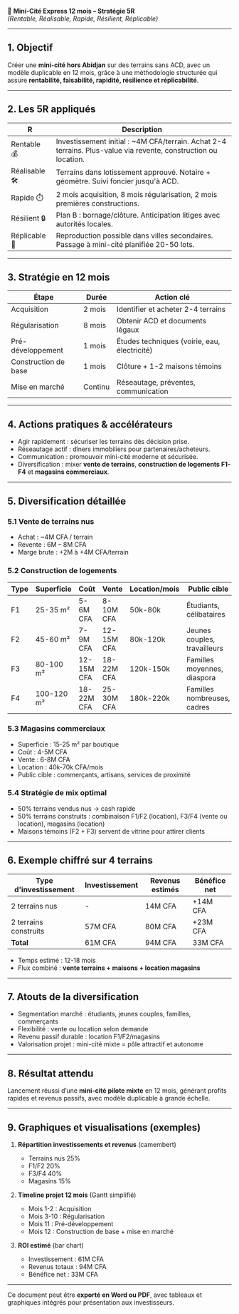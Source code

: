 🏡 **Mini-Cité Express 12 mois – Stratégie 5R**  
*(Rentable, Réalisable, Rapide, Résilient, Réplicable)*

---

## 1. Objectif
Créer une **mini-cité hors Abidjan** sur des terrains sans ACD, avec un modèle duplicable en 12 mois, grâce à une méthodologie structurée qui assure **rentabilité, faisabilité, rapidité, résilience et réplicabilité**.

---

## 2. Les 5R appliqués

| R | Description |
|---|-------------|
| Rentable 💰 | Investissement initial : ~4M CFA/terrain. Achat 2-4 terrains. Plus-value via revente, construction ou location. |
| Réalisable 🛠️ | Terrains dans lotissement approuvé. Notaire + géomètre. Suivi foncier jusqu'à ACD. |
| Rapide ⏱️ | 2 mois acquisition, 8 mois régularisation, 2 mois premières constructions. |
| Résilient 🔒 | Plan B : bornage/clôture. Anticipation litiges avec autorités locales. |
| Réplicable 🔄 | Reproduction possible dans villes secondaires. Passage à mini-cité planifiée 20-50 lots. |

---

## 3. Stratégie en 12 mois

| Étape | Durée | Action clé |
|-------|-------|------------|
| Acquisition | 2 mois | Identifier et acheter 2-4 terrains |
| Régularisation | 8 mois | Obtenir ACD et documents légaux |
| Pré-développement | 1 mois | Études techniques (voirie, eau, électricité) |
| Construction de base | 1 mois | Clôture + 1-2 maisons témoins |
| Mise en marché | Continu | Réseautage, préventes, communication |

---

## 4. Actions pratiques & accélérateurs
- Agir rapidement : sécuriser les terrains dès décision prise.
- Réseautage actif : dîners immobiliers pour partenaires/acheteurs.
- Communication : promouvoir mini-cité moderne et sécurisée.
- Diversification : mixer **vente de terrains**, **construction de logements F1-F4** et **magasins commerciaux**.

---

## 5. Diversification détaillée

### 5.1 Vente de terrains nus
- Achat : ~4M CFA / terrain
- Revente : 6M – 8M CFA
- Marge brute : +2M à +4M CFA/terrain

### 5.2 Construction de logements
| Type | Superficie | Coût | Vente | Location/mois | Public cible |
|------|-----------|------|-------|---------------|--------------|
| F1 | 25-35 m² | 5-6M CFA | 8-10M CFA | 50k-80k | Étudiants, célibataires |
| F2 | 45-60 m² | 7-9M CFA | 12-15M CFA | 80k-120k | Jeunes couples, travailleurs |
| F3 | 80-100 m² | 12-15M CFA | 18-22M CFA | 120k-150k | Familles moyennes, diaspora |
| F4 | 100-120 m² | 18-22M CFA | 25-30M CFA | 180k-220k | Familles nombreuses, cadres |

### 5.3 Magasins commerciaux
- Superficie : 15-25 m² par boutique
- Coût : 4-5M CFA
- Vente : 6-8M CFA
- Location : 40k-70k CFA/mois
- Public cible : commerçants, artisans, services de proximité

### 5.4 Stratégie de mix optimal
- 50% terrains vendus nus → cash rapide
- 50% terrains construits : combinaison F1/F2 (location), F3/F4 (vente ou location), magasins (location)
- Maisons témoins (F2 + F3) servent de vitrine pour attirer clients

---

## 6. Exemple chiffré sur 4 terrains

| Type d'investissement | Investissement | Revenus estimés | Bénéfice net |
|----------------------|----------------|----------------|--------------|
| 2 terrains nus | - | 14M CFA | +14M CFA |
| 2 terrains construits | 57M CFA | 80M CFA | +23M CFA |
| **Total** | 61M CFA | 94M CFA | 33M CFA |

- Temps estimé : 12-18 mois
- Flux combiné : **vente terrains + maisons + location magasins**

---

## 7. Atouts de la diversification
- Segmentation marché : étudiants, jeunes couples, familles, commerçants
- Flexibilité : vente ou location selon demande
- Revenu passif durable : location F1/F2/magasins
- Valorisation projet : mini-cité mixte = pôle attractif et autonome

---

## 8. Résultat attendu
Lancement réussi d’une **mini-cité pilote mixte** en 12 mois, générant profits rapides et revenus passifs, avec modèle duplicable à grande échelle.

---

## 9. Graphiques et visualisations (exemples)
1. **Répartition investissements et revenus** (camembert)
   - Terrains nus 25%
   - F1/F2 20%
   - F3/F4 40%
   - Magasins 15%

2. **Timeline projet 12 mois** (Gantt simplifié)
   - Mois 1-2 : Acquisition
   - Mois 3-10 : Régularisation
   - Mois 11 : Pré-développement
   - Mois 12 : Construction de base + mise en marché

3. **ROI estimé** (bar chart)
   - Investissement : 61M CFA
   - Revenus totaux : 94M CFA
   - Bénéfice net : 33M CFA

---

Ce document peut être **exporté en Word ou PDF**, avec tableaux et graphiques intégrés pour présentation aux investisseurs.

